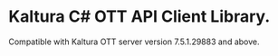 # Kaltura C# OTT API Client Library.
Compatible with Kaltura OTT server version 7.5.1.29883 and above.
